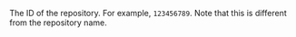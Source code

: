 The ID of the repository. For example, `123456789`. Note that this is different from the repository name.